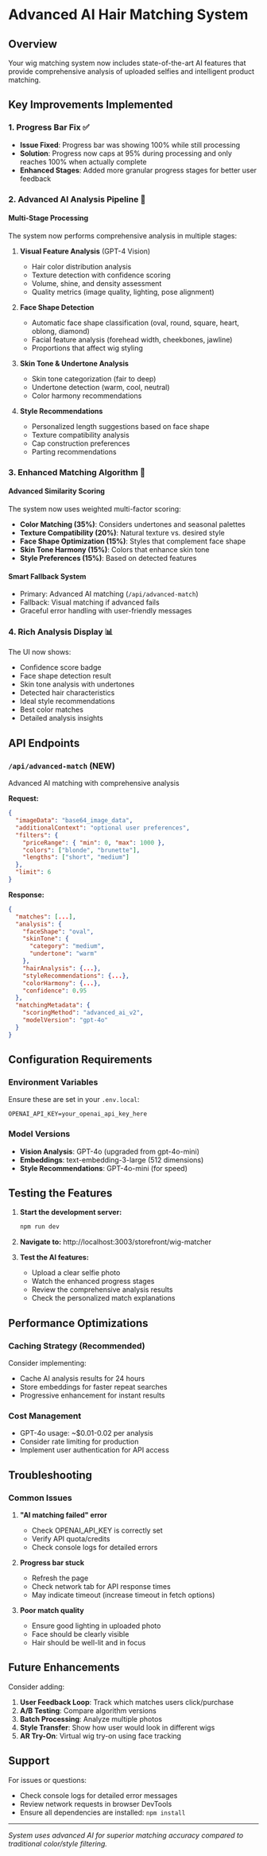# Advanced AI Hair Matching System

## Overview
Your wig matching system now includes state-of-the-art AI features that provide comprehensive analysis of uploaded selfies and intelligent product matching.

## Key Improvements Implemented

### 1. Progress Bar Fix ✅
- **Issue Fixed**: Progress bar was showing 100% while still processing
- **Solution**: Progress now caps at 95% during processing and only reaches 100% when actually complete
- **Enhanced Stages**: Added more granular progress stages for better user feedback

### 2. Advanced AI Analysis Pipeline 🤖

#### Multi-Stage Processing
The system now performs comprehensive analysis in multiple stages:

1. **Visual Feature Analysis** (GPT-4 Vision)
   - Hair color distribution analysis
   - Texture detection with confidence scoring
   - Volume, shine, and density assessment
   - Quality metrics (image quality, lighting, pose alignment)

2. **Face Shape Detection**
   - Automatic face shape classification (oval, round, square, heart, oblong, diamond)
   - Facial feature analysis (forehead width, cheekbones, jawline)
   - Proportions that affect wig styling

3. **Skin Tone & Undertone Analysis**
   - Skin tone categorization (fair to deep)
   - Undertone detection (warm, cool, neutral)
   - Color harmony recommendations

4. **Style Recommendations**
   - Personalized length suggestions based on face shape
   - Texture compatibility analysis
   - Cap construction preferences
   - Parting recommendations

### 3. Enhanced Matching Algorithm 🎯

#### Advanced Similarity Scoring
The system now uses weighted multi-factor scoring:

- **Color Matching (35%)**: Considers undertones and seasonal palettes
- **Texture Compatibility (20%)**: Natural texture vs. desired style
- **Face Shape Optimization (15%)**: Styles that complement face shape
- **Skin Tone Harmony (15%)**: Colors that enhance skin tone
- **Style Preferences (15%)**: Based on detected features

#### Smart Fallback System
- Primary: Advanced AI matching (`/api/advanced-match`)
- Fallback: Visual matching if advanced fails
- Graceful error handling with user-friendly messages

### 4. Rich Analysis Display 📊

The UI now shows:
- Confidence score badge
- Face shape detection result
- Skin tone analysis with undertones
- Detected hair characteristics
- Ideal style recommendations
- Best color matches
- Detailed analysis insights

## API Endpoints

### `/api/advanced-match` (NEW)
Advanced AI matching with comprehensive analysis

**Request:**
```json
{
  "imageData": "base64_image_data",
  "additionalContext": "optional user preferences",
  "filters": {
    "priceRange": { "min": 0, "max": 1000 },
    "colors": ["blonde", "brunette"],
    "lengths": ["short", "medium"]
  },
  "limit": 6
}
```

**Response:**
```json
{
  "matches": [...],
  "analysis": {
    "faceShape": "oval",
    "skinTone": {
      "category": "medium",
      "undertone": "warm"
    },
    "hairAnalysis": {...},
    "styleRecommendations": {...},
    "colorHarmony": {...},
    "confidence": 0.95
  },
  "matchingMetadata": {
    "scoringMethod": "advanced_ai_v2",
    "modelVersion": "gpt-4o"
  }
}
```

## Configuration Requirements

### Environment Variables
Ensure these are set in your `.env.local`:

```env
OPENAI_API_KEY=your_openai_api_key_here
```

### Model Versions
- **Vision Analysis**: GPT-4o (upgraded from gpt-4o-mini)
- **Embeddings**: text-embedding-3-large (512 dimensions)
- **Style Recommendations**: GPT-4o-mini (for speed)

## Testing the Features

1. **Start the development server:**
   ```bash
   npm run dev
   ```

2. **Navigate to:** http://localhost:3003/storefront/wig-matcher

3. **Test the AI features:**
   - Upload a clear selfie photo
   - Watch the enhanced progress stages
   - Review the comprehensive analysis results
   - Check the personalized match explanations

## Performance Optimizations

### Caching Strategy (Recommended)
Consider implementing:
- Cache AI analysis results for 24 hours
- Store embeddings for faster repeat searches
- Progressive enhancement for instant results

### Cost Management
- GPT-4o usage: ~$0.01-0.02 per analysis
- Consider rate limiting for production
- Implement user authentication for API access

## Troubleshooting

### Common Issues

1. **"AI matching failed" error**
   - Check OPENAI_API_KEY is correctly set
   - Verify API quota/credits
   - Check console logs for detailed errors

2. **Progress bar stuck**
   - Refresh the page
   - Check network tab for API response times
   - May indicate timeout (increase timeout in fetch options)

3. **Poor match quality**
   - Ensure good lighting in uploaded photo
   - Face should be clearly visible
   - Hair should be well-lit and in focus

## Future Enhancements

Consider adding:
1. **User Feedback Loop**: Track which matches users click/purchase
2. **A/B Testing**: Compare algorithm versions
3. **Batch Processing**: Analyze multiple photos
4. **Style Transfer**: Show how user would look in different wigs
5. **AR Try-On**: Virtual wig try-on using face tracking

## Support

For issues or questions:
- Check console logs for detailed error messages
- Review network requests in browser DevTools
- Ensure all dependencies are installed: `npm install`

---

*System uses advanced AI for superior matching accuracy compared to traditional color/style filtering.*